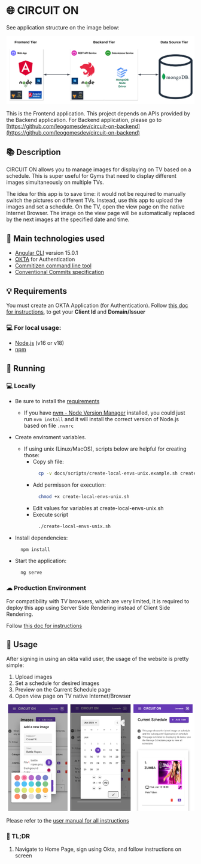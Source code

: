 # 🌐 CIRCUIT ON

See application structure on the image below:

![System tiers](docs/images/others/tiers.png)

This is the Frontend application. This project depends on APIs provided by the Backend application.
For Backend application, please go to [https://github.com/leogomesdev/circuit-on-backend](https://github.com/leogomesdev/circuit-on-backend)

## 📚 Description

CIRCUIT ON allows you to manage images for displaying on TV based on a schedule. This is super useful for Gyms that need to display different images simultaneously on multiple TVs.

The idea for this app is to save time: it would not be required to manually switch the pictures on different TVs. Instead, use this app to upload the images and set a schedule. On the TV, open the view page on the native Internet Browser. The image on the view page will be automatically replaced by the next images at the specified date and time.

## 📲 Main technologies used

- [Angular CLI](https://github.com/angular/angular-cli) version 15.0.1
- [OKTA](https://developer.okta.com) for Authentication
- [Commitizen command line tool](https://github.com/commitizen/cz-cli)
- [Conventional Commits specification](https://www.conventionalcommits.org/en/v1.0.0/)

## 💡 Requirements

You must create an OKTA Application (for Authentication). Follow [this doc for instructions](docs/okta.md), to get your **Client Id** and **Domain/Issuer**

### 💻 For local usage:

- [Node.js](https://nodejs.org) (v16 or v18)
- [npm](https://www.npmjs.com)

## 🚀 Running

### 💻 Locally

- Be sure to install the [requirements](#requirements)

  - If you have [nvm - Node Version Manager](https://github.com/nvm-sh/nvm) installed, you could just run `nvm install` and it will install the correct version of Node.js based on file `.nvmrc`

- Create enviroment variables.

  - If using unix (Linux/MacOS), scripts below are helpful for creating those:
    - Copy sh file:
      ```bash
        cp -v docs/scripts/create-local-envs-unix.example.sh create-local-envs-unix.sh
      ```
    - Add permisson for execution:
      ```bash
        chmod +x create-local-envs-unix.sh
      ```
    - Edit values for variables at create-local-envs-unix.sh
    - Execute script
      ```bash
        ./create-local-envs-unix.sh
      ```

- Install dependencies:

  ```bash
    npm install
  ```

- Start the application:

  ```bash
    ng serve
  ```

### ☁ Production Environment

For compatibility with TV browsers, which are very limited, it is required to deploy this app using Server Side Rendering instead of Client Side Rendering.

Follow [this doc for instructions](docs/deploy-aws-runner.md)

## 🔗 Usage

After signing in using an okta valid user, the usage of the website is pretty simple:

1. Upload images
2. Set a schedule for desired images
3. Preview on the Current Schedule page
4. Open view page on TV native Internet/Browser

![Screenshots](docs/images/others/frontend-app-screenshots.png)

Please refer to the [user manual for all instructions](docs/user-manual-v1.pdf)

### 👀 TL;DR

1. Navigate to Home Page, sign using Okta, and follow instructions on screen
